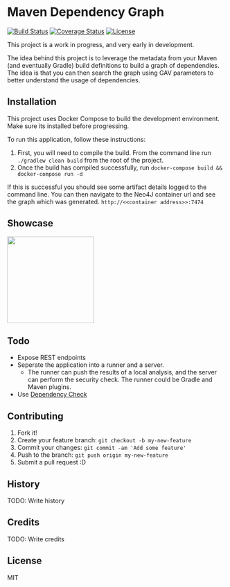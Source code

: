 # Maven Dependency Graph
[![Build Status](https://travis-ci.org/willis7/sb-repo-graph-maven.svg?branch=master)](https://travis-ci.org/willis7/sb-repo-graph-maven)
[![Coverage Status](https://coveralls.io/repos/willis7/sb-repo-graph-maven/badge.svg?branch=master&service=github)](https://coveralls.io/github/willis7/sb-repo-graph-maven?branch=master)
[![License](http://img.shields.io/:license-mit-blue.svg)](http://doge.mit-license.org)

This project is a work in progress, and very early in development.

The idea behind this project is to leverage the metadata from your Maven (and eventually Gradle) build definitions to build a graph of dependendies. The idea is that you can then search the graph using GAV parameters to better understand the usage of dependencies.

## Installation

This project uses Docker Compose to build the development environment. Make sure its installed before progressing.

To run this application, follow these instructions:

1. First, you will need to compile the build. From the command line run `./gradlew clean build` from the root of the project.
2. Once the build has compiled successfully, run `docker-compose build && docker-compose run -d`

If this is successful you should see some artifact details logged to the command line. You can then navigate to the Neo4J container url and see the graph which was generated. `http://<<container address>>:7474`

## Showcase

<img src="https://cdn.pbrd.co/images/1FGI3w3H.png" width="200" height="200" />

## Todo

* Expose REST endpoints
* Seperate the application into a runner and a server.
    * The runner can push the results of a local analysis, and the server can perform the security check. The runner could be Gradle and Maven plugins.
* Use [Dependency Check](https://github.com/jeremylong/DependencyCheck)

## Contributing

1. Fork it!
2. Create your feature branch: `git checkout -b my-new-feature`
3. Commit your changes: `git commit -am 'Add some feature'`
4. Push to the branch: `git push origin my-new-feature`
5. Submit a pull request :D

## History

TODO: Write history

## Credits

TODO: Write credits

## License

MIT